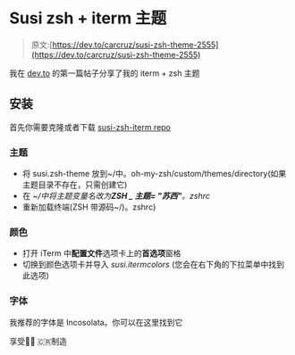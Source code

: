 # Susi zsh + iterm 主题

> 原文:[https://dev.to/carcruz/susi-zsh-theme-2555](https://dev.to/carcruz/susi-zsh-theme-2555)

我在 [dev.to](dev.to) 的第一篇帖子分享了我的 iterm + zsh 主题

## [](#installation)安装

首先你需要克隆或者下载 [susi-zsh-iterm repo](https://github.com/carcruz/susi-zsh-iterm)

### [](#theme)主题

*   将 susi.zsh-theme 放到~/中。oh-my-zsh/custom/themes/directory(如果主题目录不存在，只需创建它)
*   在 *~/中将主题变量名改为**ZSH _ 主题= "苏西"**。zshrc*
*   重新加载终端(ZSH 带源码~/)。zshrc)

### [](#colors)颜色

*   打开 iTerm 中**配置文件**选项卡上的**首选项**窗格
*   切换到颜色选项卡并导入 *susi.itermcolors* (您会在右下角的下拉菜单中找到此选项)

### [](#font)字体

我推荐的字体是 Incosolata。你可以在这里找到它

享受✌🏼
🇨🇷制造